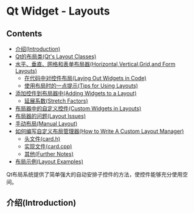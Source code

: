 # Qt Widget - Layouts

## Contents
* [介绍(Introduction)](#index-1)
* [Qt的布局类(Qt's Layout Classes)](#index-2)
* [水平、垂直、网格和表单布局器(Horizontal,Vertical,Grid,and Form Layouts)](#index-3)
    * [在代码中对控件布局(Laying Out Widgets in Code)](#index-31)
    * [使用布局时的一点提示(Tips for Using Layouts)](#index-32)
* [添加控件到布局器中(Adding Widgets to a Layout)](#index-4)
    * [延展系数(Stretch Factors)](#index-41)
* [布局器中的自定义控件(Custom Widgets in Layouts)](#index-5)
* [布局器的问题(Layout Issues)](#index-6)
* [手动布局(Manual Layout)](#index-6)
* [如何编写自定义布局管理器(How to Write A Custom Layout Manager)](#index-7)
    * [头文件(card.h)](#index-71)
    * [实现文件(card.cpp)](#index-72)
    * [其他(Further Notes)](#index-73)
* [布局示例(Layout Examples)](#index-8)

Qt布局系统提供了简单强大的自动安排子控件的方法，使控件能够充分使用空间。

<div id="index-1"/>

## 介绍(Introduction)

